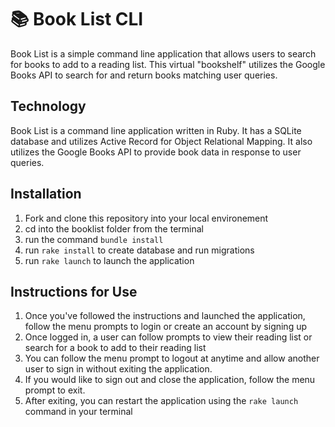 # 📚 Book List CLI 
Book List is a simple command line application that allows users to search for books to add to a reading list. This virtual "bookshelf" utilizes the Google Books API to search for and return books matching user queries.


## Technology
Book List is a command line application written in Ruby. It has a SQLite database and utilizes Active Record for Object Relational Mapping. It also utilizes the Google Books API to provide book data in response to user queries. 

## Installation
1. Fork and clone this repository into your local environement
2. cd into the booklist folder from the terminal
3. run the command `bundle install`
4. run `rake install` to create database and run migrations 
5. run `rake launch` to launch the application

## Instructions for Use
1. Once you've followed the instructions and launched the application, follow the menu prompts to login or create an account by signing up
2. Once logged in, a user can follow prompts to view their reading list or search for a book to add to their reading list
3. You can follow the menu prompt to logout at anytime and allow another user to sign in without exiting the application.
4. If you would like to sign out and close the application, follow the menu prompt to exit.
5. After exiting, you can restart the application using the `rake launch` command in your terminal


